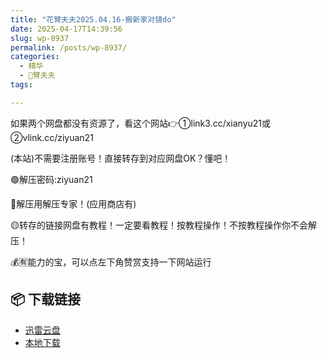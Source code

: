 ```yaml
---
title: "花臂夫夫2025.04.16-搬新家对镜do"
date: 2025-04-17T14:39:56
slug: wp-8937
permalink: /posts/wp-8937/
categories:
  - 精华
  - 🌸臂夫夫
tags:

---
```


如果两个网盘都没有资源了，看这个网站👉①link3.cc/xianyu21或②vlink.cc/ziyuan21

(本站)不需要注册账号！直接转存到对应网盘OK？懂吧！

🟢解压密码:ziyuan21

🔵解压用解压专家！(应用商店有)

🟡转存的链接网盘有教程！一定要看教程！按教程操作！不按教程操作你不会解压！

💰🈶能力的宝，可以点左下角赞赏支持一下网站运行

## 📦 下载链接
- [迅雷云盘](https://blziyuan21.com/pay-download/8937?key=dea9b819c1&down_id=0)
- [本地下载](https://blziyuan21.com/pay-download/8937?key=dea9b819c1&down_id=1)

